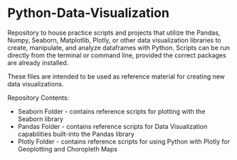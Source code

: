# Python-Data-Visualization
Repository to house practice scripts and projects that utilize the Pandas, Numpy, Seaborn, Matplotlib, Plotly, or other data visualization libraries to create, manipulate, and analyze dataframes with Python. Scripts can be run directly from the terminal or command line, provided the correct packages are already installed.

These files are intended to be used as reference material for creating new data visualizations.

Repository Contents:
- Seaborn Folder - contains reference scripts for plotting with the Seaborn library
- Pandas Folder - contains reference scripts for Data Visualization capabilities built-into the Pandas library
- Plotly Folder - contains reference scripts for using Python with Plotly for Geoplotting and Choropleth Maps
